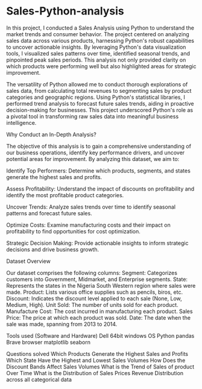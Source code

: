 # Sales-Python-analysis

In this project, I conducted a  Sales Analysis using Python to understand the market trends and consumer behavior. The project centered on analyzing sales data across various products, harnessing Python's robust capabilities to uncover actionable insights. By leveraging Python's data visualization tools, I visualized sales patterns over time, identified seasonal trends, and pinpointed peak sales periods. This analysis not only provided clarity on which products were performing well but also highlighted areas for strategic improvement.

The versatility of Python allowed me to conduct thorough explorations of sales data, from calculating total revenues to segmenting sales by product categories and geographic regions. Using Python's statistical libraries, I performed trend analysis to forecast future sales trends, aiding in proactive decision-making for businesses. This project underscored Python's role as a pivotal tool in transforming raw sales data into meaningful business intelligence.

Why Conduct an In-Depth Analysis?

The objective of this analysis is to gain a comprehensive understanding of our business operations, identify key performance drivers, and uncover potential areas for improvement. By analyzing this dataset, we aim to:

Identify Top Performers: Determine which products, segments, and states generate the highest sales and profits.

Assess Profitability: Understand the impact of discounts on profitability and identify the most profitable product categories.

Uncover Trends: Analyze sales trends over time to identify seasonal patterns and forecast future sales.

Optimize Costs: Examine manufacturing costs and their impact on profitability to find opportunities for cost optimization.

Strategic Decision Making: Provide actionable insights to inform strategic decisions and drive business growth.

Dataset Overview

Our dataset comprises the following columns:
  Segment: Categorizes customers into Government, Midmarket, and Enterprise segments.
  State: Represents the states in the Nigeria South Western region where sales were made.
  Product: Lists various office supplies such as pencils, biros, etc.
  Discount: Indicates the discount level applied to each sale (None, Low, Medium, High).
  Unit Sold: The number of units sold for each product.
  Manufacture Cost: The cost incurred in manufacturing each product.
  Sales Price: The price at which each product was sold.
  Date: The date when the sale was made, spanning from 2013 to 2014.

Tools used (Software and Hardware)
  Dell 64bit windows OS
  Python
  pandas
  Brave browser
  matplotlib
  seaborn

Questions solved
  Which Products Generate the Highest Sales and Profits
  Which State Have the Highest and Lowest Sales Volumes
  How Does the Discount Bands Affect Sales Volumes
  What is the Trend of Sales of product Over Time
  What is the Distribution of Sales Prices
  Revenue Distribution across all categorical data
